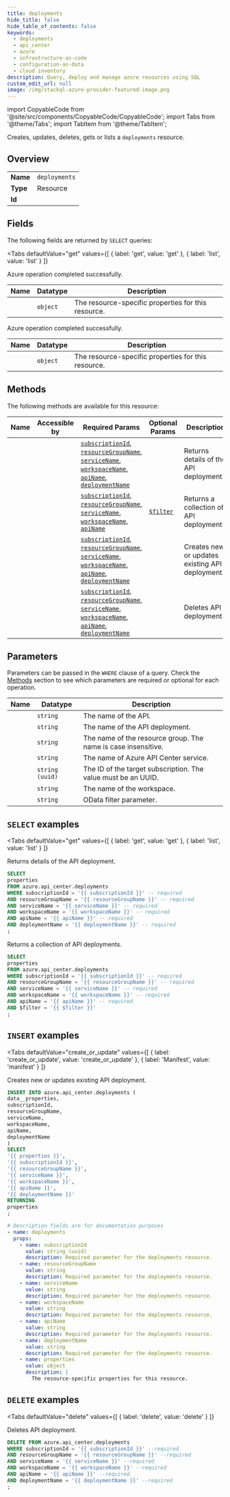 ```yaml
--- 
title: deployments
hide_title: false
hide_table_of_contents: false
keywords:
  - deployments
  - api_center
  - azure
  - infrastructure-as-code
  - configuration-as-data
  - cloud inventory
description: Query, deploy and manage azure resources using SQL
custom_edit_url: null
image: /img/stackql-azure-provider-featured-image.png
---
```


import CopyableCode from '@site/src/components/CopyableCode/CopyableCode';
import Tabs from '@theme/Tabs';
import TabItem from '@theme/TabItem';

Creates, updates, deletes, gets or lists a <code>deployments</code> resource.

## Overview
<table><tbody>
<tr><td><b>Name</b></td><td><code>deployments</code></td></tr>
<tr><td><b>Type</b></td><td>Resource</td></tr>
<tr><td><b>Id</b></td><td><CopyableCode code="azure.api_center.deployments" /></td></tr>
</tbody></table>

## Fields

The following fields are returned by `SELECT` queries:

<Tabs
    defaultValue="get"
    values={[
        { label: 'get', value: 'get' },
        { label: 'list', value: 'list' }
    ]}
>
<TabItem value="get">

Azure operation completed successfully.

<table>
<thead>
    <tr>
    <th>Name</th>
    <th>Datatype</th>
    <th>Description</th>
    </tr>
</thead>
<tbody>
<tr>
    <td><CopyableCode code="properties" /></td>
    <td><code>object</code></td>
    <td>The resource-specific properties for this resource.</td>
</tr>
</tbody>
</table>
</TabItem>
<TabItem value="list">

Azure operation completed successfully.

<table>
<thead>
    <tr>
    <th>Name</th>
    <th>Datatype</th>
    <th>Description</th>
    </tr>
</thead>
<tbody>
<tr>
    <td><CopyableCode code="properties" /></td>
    <td><code>object</code></td>
    <td>The resource-specific properties for this resource.</td>
</tr>
</tbody>
</table>
</TabItem>
</Tabs>

## Methods

The following methods are available for this resource:

<table>
<thead>
    <tr>
    <th>Name</th>
    <th>Accessible by</th>
    <th>Required Params</th>
    <th>Optional Params</th>
    <th>Description</th>
    </tr>
</thead>
<tbody>
<tr>
    <td><a href="#get"><CopyableCode code="get" /></a></td>
    <td><CopyableCode code="select" /></td>
    <td><a href="#parameter-subscriptionId"><code>subscriptionId</code></a>, <a href="#parameter-resourceGroupName"><code>resourceGroupName</code></a>, <a href="#parameter-serviceName"><code>serviceName</code></a>, <a href="#parameter-workspaceName"><code>workspaceName</code></a>, <a href="#parameter-apiName"><code>apiName</code></a>, <a href="#parameter-deploymentName"><code>deploymentName</code></a></td>
    <td></td>
    <td>Returns details of the API deployment.</td>
</tr>
<tr>
    <td><a href="#list"><CopyableCode code="list" /></a></td>
    <td><CopyableCode code="select" /></td>
    <td><a href="#parameter-subscriptionId"><code>subscriptionId</code></a>, <a href="#parameter-resourceGroupName"><code>resourceGroupName</code></a>, <a href="#parameter-serviceName"><code>serviceName</code></a>, <a href="#parameter-workspaceName"><code>workspaceName</code></a>, <a href="#parameter-apiName"><code>apiName</code></a></td>
    <td><a href="#parameter-$filter"><code>$filter</code></a></td>
    <td>Returns a collection of API deployments.</td>
</tr>
<tr>
    <td><a href="#create_or_update"><CopyableCode code="create_or_update" /></a></td>
    <td><CopyableCode code="insert" /></td>
    <td><a href="#parameter-subscriptionId"><code>subscriptionId</code></a>, <a href="#parameter-resourceGroupName"><code>resourceGroupName</code></a>, <a href="#parameter-serviceName"><code>serviceName</code></a>, <a href="#parameter-workspaceName"><code>workspaceName</code></a>, <a href="#parameter-apiName"><code>apiName</code></a>, <a href="#parameter-deploymentName"><code>deploymentName</code></a></td>
    <td></td>
    <td>Creates new or updates existing API deployment.</td>
</tr>
<tr>
    <td><a href="#delete"><CopyableCode code="delete" /></a></td>
    <td><CopyableCode code="delete" /></td>
    <td><a href="#parameter-subscriptionId"><code>subscriptionId</code></a>, <a href="#parameter-resourceGroupName"><code>resourceGroupName</code></a>, <a href="#parameter-serviceName"><code>serviceName</code></a>, <a href="#parameter-workspaceName"><code>workspaceName</code></a>, <a href="#parameter-apiName"><code>apiName</code></a>, <a href="#parameter-deploymentName"><code>deploymentName</code></a></td>
    <td></td>
    <td>Deletes API deployment.</td>
</tr>
</tbody>
</table>

## Parameters

Parameters can be passed in the `WHERE` clause of a query. Check the [Methods](#methods) section to see which parameters are required or optional for each operation.

<table>
<thead>
    <tr>
    <th>Name</th>
    <th>Datatype</th>
    <th>Description</th>
    </tr>
</thead>
<tbody>
<tr id="parameter-apiName">
    <td><CopyableCode code="apiName" /></td>
    <td><code>string</code></td>
    <td>The name of the API.</td>
</tr>
<tr id="parameter-deploymentName">
    <td><CopyableCode code="deploymentName" /></td>
    <td><code>string</code></td>
    <td>The name of the API deployment.</td>
</tr>
<tr id="parameter-resourceGroupName">
    <td><CopyableCode code="resourceGroupName" /></td>
    <td><code>string</code></td>
    <td>The name of the resource group. The name is case insensitive.</td>
</tr>
<tr id="parameter-serviceName">
    <td><CopyableCode code="serviceName" /></td>
    <td><code>string</code></td>
    <td>The name of Azure API Center service.</td>
</tr>
<tr id="parameter-subscriptionId">
    <td><CopyableCode code="subscriptionId" /></td>
    <td><code>string (uuid)</code></td>
    <td>The ID of the target subscription. The value must be an UUID.</td>
</tr>
<tr id="parameter-workspaceName">
    <td><CopyableCode code="workspaceName" /></td>
    <td><code>string</code></td>
    <td>The name of the workspace.</td>
</tr>
<tr id="parameter-$filter">
    <td><CopyableCode code="$filter" /></td>
    <td><code>string</code></td>
    <td>OData filter parameter.</td>
</tr>
</tbody>
</table>

## `SELECT` examples

<Tabs
    defaultValue="get"
    values={[
        { label: 'get', value: 'get' },
        { label: 'list', value: 'list' }
    ]}
>
<TabItem value="get">

Returns details of the API deployment.

```sql
SELECT
properties
FROM azure.api_center.deployments
WHERE subscriptionId = '{{ subscriptionId }}' -- required
AND resourceGroupName = '{{ resourceGroupName }}' -- required
AND serviceName = '{{ serviceName }}' -- required
AND workspaceName = '{{ workspaceName }}' -- required
AND apiName = '{{ apiName }}' -- required
AND deploymentName = '{{ deploymentName }}' -- required
;
```
</TabItem>
<TabItem value="list">

Returns a collection of API deployments.

```sql
SELECT
properties
FROM azure.api_center.deployments
WHERE subscriptionId = '{{ subscriptionId }}' -- required
AND resourceGroupName = '{{ resourceGroupName }}' -- required
AND serviceName = '{{ serviceName }}' -- required
AND workspaceName = '{{ workspaceName }}' -- required
AND apiName = '{{ apiName }}' -- required
AND $filter = '{{ $filter }}'
;
```
</TabItem>
</Tabs>


## `INSERT` examples

<Tabs
    defaultValue="create_or_update"
    values={[
        { label: 'create_or_update', value: 'create_or_update' },
        { label: 'Manifest', value: 'manifest' }
    ]}
>
<TabItem value="create_or_update">

Creates new or updates existing API deployment.

```sql
INSERT INTO azure.api_center.deployments (
data__properties,
subscriptionId,
resourceGroupName,
serviceName,
workspaceName,
apiName,
deploymentName
)
SELECT 
'{{ properties }}',
'{{ subscriptionId }}',
'{{ resourceGroupName }}',
'{{ serviceName }}',
'{{ workspaceName }}',
'{{ apiName }}',
'{{ deploymentName }}'
RETURNING
properties
;
```
</TabItem>
<TabItem value="manifest">

```yaml
# Description fields are for documentation purposes
- name: deployments
  props:
    - name: subscriptionId
      value: string (uuid)
      description: Required parameter for the deployments resource.
    - name: resourceGroupName
      value: string
      description: Required parameter for the deployments resource.
    - name: serviceName
      value: string
      description: Required parameter for the deployments resource.
    - name: workspaceName
      value: string
      description: Required parameter for the deployments resource.
    - name: apiName
      value: string
      description: Required parameter for the deployments resource.
    - name: deploymentName
      value: string
      description: Required parameter for the deployments resource.
    - name: properties
      value: object
      description: |
        The resource-specific properties for this resource.
```
</TabItem>
</Tabs>


## `DELETE` examples

<Tabs
    defaultValue="delete"
    values={[
        { label: 'delete', value: 'delete' }
    ]}
>
<TabItem value="delete">

Deletes API deployment.

```sql
DELETE FROM azure.api_center.deployments
WHERE subscriptionId = '{{ subscriptionId }}' --required
AND resourceGroupName = '{{ resourceGroupName }}' --required
AND serviceName = '{{ serviceName }}' --required
AND workspaceName = '{{ workspaceName }}' --required
AND apiName = '{{ apiName }}' --required
AND deploymentName = '{{ deploymentName }}' --required
;
```
</TabItem>
</Tabs>
